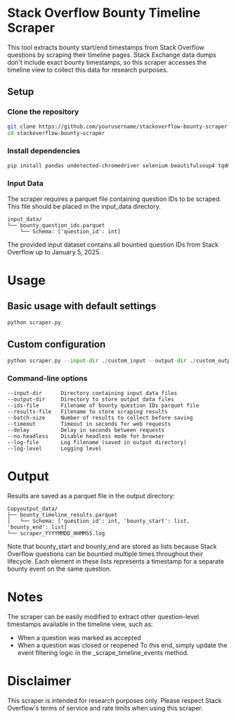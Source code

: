 # Stack Overflow Bounty Timeline Scraper
This tool extracts bounty start/end timestamps from Stack Overflow questions by scraping their timeline pages. Stack Exchange data dumps don't include exact bounty timestamps, so this scraper accesses the timeline view to collect this data for research purposes.

## Setup
### Clone the repository
```bash
git clone https://github.com/yourusername/stackoverflow-bounty-scraper.git
cd stackoverflow-bounty-scraper
```

### Install dependencies
```bash
pip install pandas undetected-chromedriver selenium beautifulsoup4 tqdm fastparquet
```

### Input Data
The scraper requires a parquet file containing question IDs to be scraped. This file should be placed in the input_data directory.
```
input_data/
└── bounty_question_ids.parquet
    └── Schema: ['question_id': int]
```
The provided input dataset contains all bountied question IDs from Stack Overflow up to January 5, 2025.

# Usage

## Basic usage with default settings
```python
python scraper.py
```

## Custom configuration
```python
python scraper.py --input-dir ./custom_input --output-dir ./custom_output --batch-size 500 --delay 0.5
```

### Command-line options
```
--input-dir      Directory containing input data files
--output-dir     Directory to store output data files
--ids-file       Filename of bounty question IDs parquet file
--results-file   Filename to store scraping results
--batch-size     Number of results to collect before saving
--timeout        Timeout in seconds for web requests
--delay          Delay in seconds between requests
--no-headless    Disable headless mode for browser
--log-file       Log filename (saved in output directory)
--log-level      Logging level
```

# Output
Results are saved as a parquet file in the output directory:
```
Copyoutput_data/
├── bounty_timeline_results.parquet
│   └── Schema: ['question_id': int, 'bounty_start': list, 'bounty_end': list]
└── scraper_YYYYMMDD_HHMMSS.log
```
Note that bounty_start and bounty_end are stored as lists because Stack Overflow questions can be bountied multiple times throughout their lifecycle. Each element in these lists represents a timestamp for a separate bounty event on the same question.

# Notes
The scraper can be easily modified to extract other question-level timestamps available in the timeline view, such as:
- When a question was marked as accepted
- When a question was closed or reopened
To this end, simply update the event filtering logic in the _scrape_timeline_events method.

# Disclaimer
This scraper is intended for research purposes only. Please respect Stack Overflow's terms of service and rate limits when using this scraper.